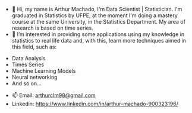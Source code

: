 - 👋 Hi, my name is Arthur Machado, I'm Data Scientist | Statistician. I'm graduated in Statistics by UFPE, at the moment I'm doing a mastery course at the same University, in the Statistics Department. 
My area of research is based on time series.
- 👀 I’m interested in providing some applications using my knowledge in statistics to real life data and, with this, learn more techniques aimed in this field, such as:

* Data Analysis
* Times Series
* Machine Learning Models
* Neural networking
* And so on...
- 📫 Email: arthurclm98@gmail.com
- Linkedin: https://www.linkedin.com/in/arthur-machado-900323196/

